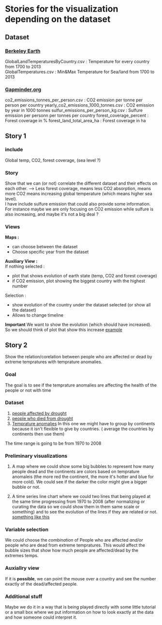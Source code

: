 # Stories for the visualization depending on the dataset

## Dataset
### [Berkeley Earth](https://www.kaggle.com/berkeleyearth/climate-change-earth-surface-temperature-data/version/2) 
GlobalLandTemperaturesByCountry.csv : Temperature for every country from 1700 to 2013  
GlobalTemperatures.csv : Min&Max Temperature for Sea/land from 1700 to 2013

### [Gapminder.org](https://www.gapminder.org/data/?fbclid=IwAR0X_u7_UY8mcXPHC1hP2esrgkFCVh6wGexF19ys-anB0EBAcVQl1EiDqzk)
co2_emissions_tonnes_per_person.csv : CO2 emission per tonne per person per country
yearly_co2_emissions_1000_tonnes.csv : CO2 emission by year in 1000 tonnes
sulfur_emissions_per_person_kg.csv : Sulfure emission per personn per tonnes per country
forest_coverage_percent : Forest coverage in %
forest_land_total_area_ha : Forest coverage in ha

## Story 1
### include
Global temp, CO2, forest coverage, (sea level ?)

### Story
Show that we can (or not) correlate the different dataset and their effects on each other.
--> Less forest coverage, means less CO2 absorption, means more CO2 means increasing global temperature (which means higher sea level).  
I have include sulfure emission that could also provide some information. For instance maybe we are only focusing on CO2 emission while sulfure is also increasing, and maybe it's not a big deal ?

### Views
**Maps :**
* can choose between the dataset  
* Choose specific year from the dataset

**Auxiliary View :**  
If nothing selected :
* plot that shows evolution of earth state (temp, CO2 and forest coverage)
* if CO2 emission, plot showing the biggest country with the highest number

Selection :
* show evolution of the country under the dataset selected (or show all the dataset)
* Allows to change timeline

**Important** We want to show the evolution (which should have increased). So we should think of plot that show this increase [example](https://earthobservatory.nasa.gov/blogs/earthmatters/wp-content/uploads/sites/5/2016/09/tempanoms_gis_august2016.gif?fbclid=IwAR0tz1iMnYRRTBYsMDcHajjjNgSgJnbA9LsyQ-glglA33bW7tArPRDTEFVM)

## Story 2

Show the relation/corelation between people who are affected or dead by extreme tempratures with temprature anomalies.

### Goal

The goal is to see if the temprature anomalies are affecting the health of the people or not with time


### Dataset

1. [people affected by drought](https://www.gapminder.org/data/?fbclid=IwAR0X_u7_UY8mcXPHC1hP2esrgkFCVh6wGexF19ys-anB0EBAcVQl1EiDqzk)
2. [people who died from drought](https://www.gapminder.org/data/?fbclid=IwAR0X_u7_UY8mcXPHC1hP2esrgkFCVh6wGexF19ys-anB0EBAcVQl1EiDqzk)
3. [Temprature anomalies](https://www.ncdc.noaa.gov/cag/global/time-series/globe/land/1/3/1880-2019) In this one we might have to group by continents because it isn't flexible to give by countries. ( average the countries by continents then use them)

The time range is going to be from 1970 to 2008

###

### Preliminary visualizations 

1. A map where we could show some big bubbles to represent how many people dead and the continents are colors based on temprature anomaleis (the more red the continent, the more it's hotter and blue for more cold). We could see if the darker the color might give a bigger bubble or not.

2. A time series line chart where we could two lines that being played at the same time progressing from 1970 to 2008 (after normalizing or curating the data so we could show them in them same scale or something) and to see the evolution of the lines if they are related or not. [something like this](https://www.bloomberg.com/graphics/2015-whats-warming-the-world/)

### Variable selection

We could choose the *combination* of People who are affected *and/or* people who are dead from extreme tempratures. This would affect the bubble sizes that show how much people are affected/dead by the extremes temps.

### Auxiallry view

If it is **possible**, we can point the mouse over a country and see the number exactly of the dead/affected people.

### Additional stuff

Maybe we do it in a way that is being played directly with some little tutorial or a small box where we put information on how to look exactly at the data and how someone could interpret it.

